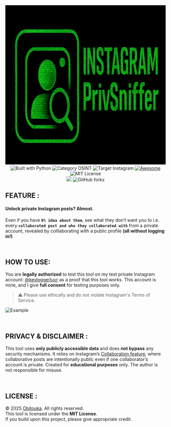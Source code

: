 <div align="center">

  <!-- Project Logo -->
  <img src="./img/logo.png" alt="Logo" width="600" height="500" />

  <br>
  
  <!-- Badges Row 1 -->
  <img alt="Built with Python" src="https://img.shields.io/badge/Built_with-Python-blue?logo=python&logoColor=white&style=plastic" height="30" />
  <img alt="Category OSINT" src="https://img.shields.io/badge/Category-OSINT-ff0004?style=plastic" height="30" />
  <img alt="Target Instagram" src="https://img.shields.io/badge/Target-Instagram-9300FF?style=plastic" height="30" />
  <a href="https://awesome.re" title="Awesome"> <img alt="Awesome" src="https://awesome.re/badge-flat.svg" height="30" /> </a>
  <img alt="MIT License" src="https://img.shields.io/badge/License-MIT-D3FF00.svg?style=plastic" height="30" />

  <br>

  <!-- Badges Row 2 -->
  <img src="https://img.shields.io/github/stars/obitouka/InstagramPrivSniffer?style=plastic&color=ffffff&labelColor=000000&logo=github" width="130"/>
  <img alt="GitHub forks" src="https://img.shields.io/github/forks/obitouka/InstagramPrivSniffer?style=plastic&color=ffffff&labelColor=000000&logo=github" width="130"/>
</div>

## FEATURE :

#### Unlock private Instagram posts? Almost.  
Even if you have **```0% idea about them```**, see what they don’t want you to i.e. every **```collaborated post and who they collaborated with```** from a private account, revealed by colllaborating with a public profile **(all without logging in!)**

<br>

## HOW TO USE:

You are **legally authorized** to test this tool on my test private Instagram account: [@keyloggerluvr](https://www.instagram.com/keyloggerluvr) as a proof that this tool works. This account is mine, and I give **full consent** for testing purposes only.
> ⚠️ Please use ethically and do not violate Instagram's Terms of Service.

![Example](./img/sample.jpg)

<br>

## PRIVACY & DISCLAIMER :

This tool uses **only publicly accessible data** and does **not bypass** any security mechanisms.  It relies on Instagram’s [Collaboration feature](https://help.instagram.com/3526836317546926), where collaborative posts are intentionally public even if one collaborator’s account is private. 
Created for **educational purposes** only. The author is not responsible for misuse.

<br>

## LICENSE :

© 2025 [Obitouka](https://github.com/obitouka). All rights reserved.  
This tool is licensed under the **MIT License**.  
If you build upon this project, please give appropriate credit.
